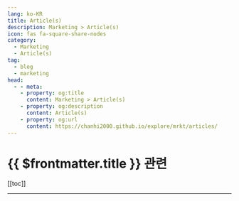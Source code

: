 ```yaml
---
lang: ko-KR
title: Article(s)
description: Marketing > Article(s)
icon: fas fa-square-share-nodes
category:
  - Marketing
  - Article(s)
tag: 
  - blog
  - marketing
head:
  - - meta:
    - property: og:title
      content: Marketing > Article(s)
    - property: og:description
      content: Article(s)
    - property: og:url
      content: https://chanhi2000.github.io/explore/mrkt/articles/
---
```


# {{ $frontmatter.title }} 관련

[[toc]]

---

<TagLinks />